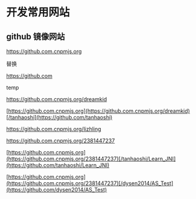 # 开发常用网站





## github 镜像网站

https://github.com.cnpmjs.org

替换

https://github.com

temp

https://github.com.cnpmjs.org/dreamkid

[https://github.com.cnpmjs.org](https://github.com.cnpmjs.org/dreamkid)[/tanhaoshi](https://github.com/tanhaoshi)

https://github.com.cnpmjs.org/lizhling

https://github.com.cnpmjs.org/2381447237

[https://github.com.cnpmjs.org](https://github.com.cnpmjs.org/2381447237)[/tanhaoshi/Learn_JNI](https://github.com/tanhaoshi/Learn_JNI)

[https://github.com.cnpmjs.org](https://github.com.cnpmjs.org/2381447237)[/dysen2014/AS_Test](https://github.com/dysen2014/AS_Test)